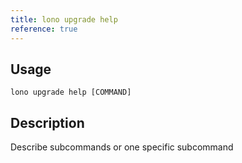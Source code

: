 ```yaml
---
title: lono upgrade help
reference: true
---
```


## Usage

    lono upgrade help [COMMAND]

## Description

Describe subcommands or one specific subcommand



